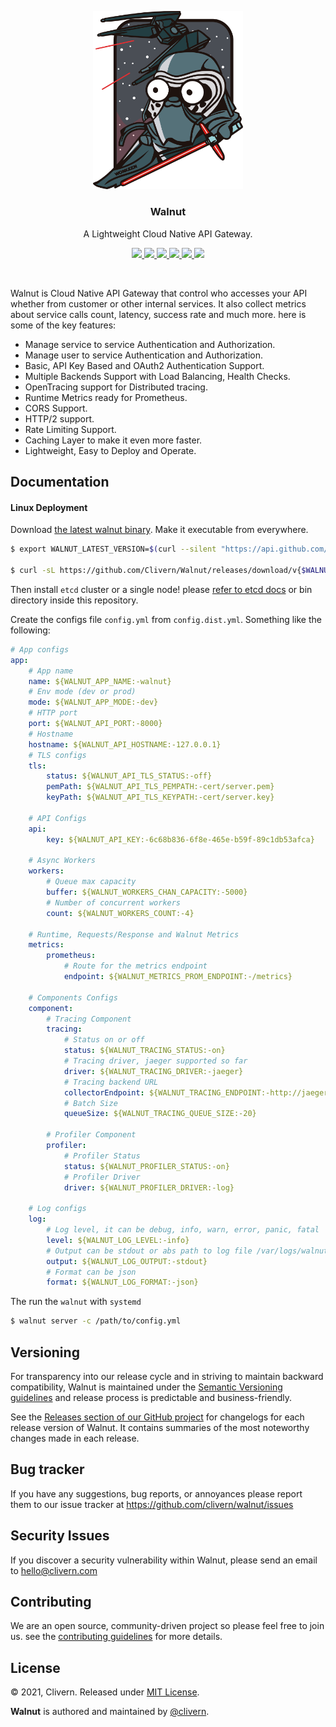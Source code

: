 <p align="center">
    <img src="/assets/logo.png?v=0.1.0" width="240" />
    <h3 align="center">Walnut</h3>
    <p align="center">A Lightweight Cloud Native API Gateway.</p>
    <p align="center">
        <a href="https://github.com/Clivern/Walnut/actions/workflows/build.yml">
            <img src="https://github.com/Clivern/Walnut/actions/workflows/build.yml/badge.svg">
        </a>
        <a href="https://github.com/Clivern/Walnut/actions">
            <img src="https://github.com/Clivern/Walnut/workflows/Release/badge.svg">
        </a>
        <a href="https://github.com/Clivern/Walnut/releases">
            <img src="https://img.shields.io/badge/Version-0.1.0-red.svg">
        </a>
        <a href="https://goreportcard.com/report/github.com/Clivern/Walnut">
            <img src="https://goreportcard.com/badge/github.com/Clivern/Walnut?v=0.1.0">
        </a>
        <a href="https://godoc.org/github.com/clivern/walnut">
            <img src="https://godoc.org/github.com/clivern/walnut?status.svg">
        </a>
        <a href="https://github.com/Clivern/Walnut/blob/master/LICENSE">
            <img src="https://img.shields.io/badge/LICENSE-MIT-orange.svg">
        </a>
    </p>
</p>
<br/>

Walnut is Cloud Native API Gateway that control who accesses your API whether from customer or other internal services. It also collect metrics about service calls count, latency, success rate and much more. here is some of the key features:

- Manage service to service Authentication and Authorization.
- Manage user to service Authentication and Authorization.
- Basic, API Key Based and OAuth2 Authentication Support.
- Multiple Backends Support with Load Balancing, Health Checks.
- OpenTracing support for Distributed tracing.
- Runtime Metrics ready for Prometheus.
- CORS Support.
- HTTP/2 support.
- Rate Limiting Support.
- Caching Layer to make it even more faster.
- Lightweight, Easy to Deploy and Operate.


## Documentation

#### Linux Deployment

Download [the latest walnut binary](https://github.com/Clivern/Walnut/releases). Make it executable from everywhere.

```zsh
$ export WALNUT_LATEST_VERSION=$(curl --silent "https://api.github.com/repos/Clivern/Walnut/releases/latest" | jq '.tag_name' | sed -E 's/.*"([^"]+)".*/\1/' | tr -d v)

$ curl -sL https://github.com/Clivern/Walnut/releases/download/v{$WALNUT_LATEST_VERSION}/walnut_{$WALNUT_LATEST_VERSION}_Linux_x86_64.tar.gz | tar xz
```

Then install `etcd` cluster or a single node! please [refer to etcd docs](https://etcd.io/docs/v3.5/) or bin directory inside this repository.

Create the configs file `config.yml` from `config.dist.yml`. Something like the following:

```yaml
# App configs
app:
    # App name
    name: ${WALNUT_APP_NAME:-walnut}
    # Env mode (dev or prod)
    mode: ${WALNUT_APP_MODE:-dev}
    # HTTP port
    port: ${WALNUT_API_PORT:-8000}
    # Hostname
    hostname: ${WALNUT_API_HOSTNAME:-127.0.0.1}
    # TLS configs
    tls:
        status: ${WALNUT_API_TLS_STATUS:-off}
        pemPath: ${WALNUT_API_TLS_PEMPATH:-cert/server.pem}
        keyPath: ${WALNUT_API_TLS_KEYPATH:-cert/server.key}

    # API Configs
    api:
        key: ${WALNUT_API_KEY:-6c68b836-6f8e-465e-b59f-89c1db53afca}

    # Async Workers
    workers:
        # Queue max capacity
        buffer: ${WALNUT_WORKERS_CHAN_CAPACITY:-5000}
        # Number of concurrent workers
        count: ${WALNUT_WORKERS_COUNT:-4}

    # Runtime, Requests/Response and Walnut Metrics
    metrics:
        prometheus:
            # Route for the metrics endpoint
            endpoint: ${WALNUT_METRICS_PROM_ENDPOINT:-/metrics}

    # Components Configs
    component:
        # Tracing Component
        tracing:
            # Status on or off
            status: ${WALNUT_TRACING_STATUS:-on}
            # Tracing driver, jaeger supported so far
            driver: ${WALNUT_TRACING_DRIVER:-jaeger}
            # Tracing backend URL
            collectorEndpoint: ${WALNUT_TRACING_ENDPOINT:-http://jaeger.local:14268/api/traces}
            # Batch Size
            queueSize: ${WALNUT_TRACING_QUEUE_SIZE:-20}

        # Profiler Component
        profiler:
            # Profiler Status
            status: ${WALNUT_PROFILER_STATUS:-on}
            # Profiler Driver
            driver: ${WALNUT_PROFILER_DRIVER:-log}

    # Log configs
    log:
        # Log level, it can be debug, info, warn, error, panic, fatal
        level: ${WALNUT_LOG_LEVEL:-info}
        # Output can be stdout or abs path to log file /var/logs/walnut.log
        output: ${WALNUT_LOG_OUTPUT:-stdout}
        # Format can be json
        format: ${WALNUT_LOG_FORMAT:-json}
```

The run the `walnut` with `systemd`

```zsh
$ walnut server -c /path/to/config.yml
```


## Versioning

For transparency into our release cycle and in striving to maintain backward compatibility, Walnut is maintained under the [Semantic Versioning guidelines](https://semver.org/) and release process is predictable and business-friendly.

See the [Releases section of our GitHub project](https://github.com/clivern/walnut/releases) for changelogs for each release version of Walnut. It contains summaries of the most noteworthy changes made in each release.


## Bug tracker

If you have any suggestions, bug reports, or annoyances please report them to our issue tracker at https://github.com/clivern/walnut/issues


## Security Issues

If you discover a security vulnerability within Walnut, please send an email to [hello@clivern.com](mailto:hello@clivern.com)


## Contributing

We are an open source, community-driven project so please feel free to join us. see the [contributing guidelines](CONTRIBUTING.md) for more details.


## License

© 2021, Clivern. Released under [MIT License](https://opensource.org/licenses/mit-license.php).

**Walnut** is authored and maintained by [@clivern](http://github.com/clivern).
